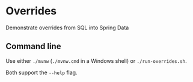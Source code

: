 # Overrides

Demonstrate overrides from SQL into Spring Data

## Command line

Use either `./mvnw` (`./mvnw.cmd` in a Windows shell) or `./run-overrides.sh`.

Both support the `--help` flag.
